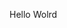 Hello Wolrd


























































































































































































































































































































































































































































































































































































































































































































































































































































































































































































































































































































































































































































































































































































































































































































































































































































































































































































































































































































































































































































































































































































































































































































































































































































































































































































































































































































































































































































































































































































































































































































































































































































































































































































































































































































































































































































































































































































































































































































































































































































































































































































































































































































































































































































































































































































































































































































































































































































































































